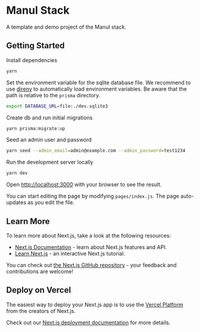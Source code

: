 # Manul Stack 

A template and demo project of the Manul stack.

## Getting Started

Install dependencies

```bash
yarn
```

Set the environment variable for the sqlite database file. We recommend to use [direnv](https://direnv.net/) to automatically load environment variables. 
Be aware that the path is relative to the `prisma` directory.

```bash
export DATABASE_URL=file:./dev.sqlite3
```

Create db and run initial migrations

```bash
yarn prisma:migrate:up
```

Seed an admin user and password 

```bash
yarn seed --admin_email=admin@example.com --admin_password=test1234
```

Run the development server locally

```bash
yarn dev
```

Open [http://localhost:3000](http://localhost:3000) with your browser to see the result.

You can start editing the page by modifying `pages/index.js`. The page auto-updates as you edit the file.

## Learn More

To learn more about Next.js, take a look at the following resources:

- [Next.js Documentation](https://nextjs.org/docs) - learn about Next.js features and API.
- [Learn Next.js](https://nextjs.org/learn) - an interactive Next.js tutorial.

You can check out [the Next.js GitHub repository](https://github.com/vercel/next.js/) - your feedback and contributions are welcome!

## Deploy on Vercel

The easiest way to deploy your Next.js app is to use the [Vercel Platform](https://vercel.com/import?utm_medium=default-template&filter=next.js&utm_source=create-next-app&utm_campaign=create-next-app-readme) from the creators of Next.js.

Check out our [Next.js deployment documentation](https://nextjs.org/docs/deployment) for more details.
